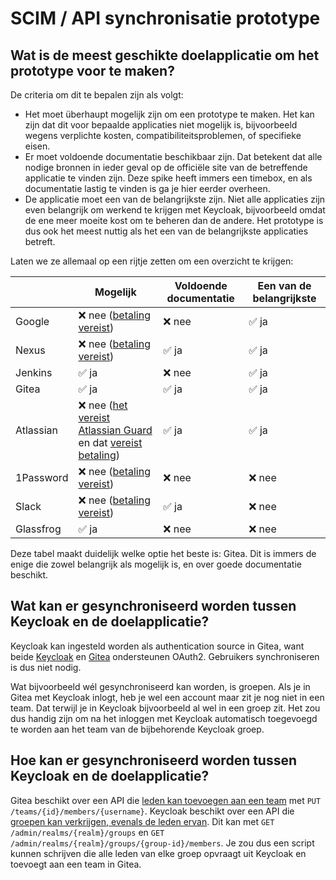 # SCIM / API synchronisatie prototype

## Wat is de meest geschikte doelapplicatie om het prototype voor te maken?

De criteria om dit te bepalen zijn als volgt:

- Het moet überhaupt mogelijk zijn om een prototype te maken. Het kan zijn dat dit voor bepaalde applicaties niet mogelijk is, bijvoorbeeld wegens verplichte kosten, compatibiliteitsproblemen, of specifieke eisen.
- Er moet voldoende documentatie beschikbaar zijn. Dat betekent dat alle nodige bronnen in ieder geval op de officiële site van de betreffende applicatie te vinden zijn. Deze spike heeft immers een timebox, en als documentatie lastig te vinden is ga je hier eerder overheen.
- De applicatie moet een van de belangrijkste zijn. Niet alle applicaties zijn even belangrijk om werkend te krijgen met Keycloak, bijvoorbeeld omdat de ene meer moeite kost om te beheren dan de andere. Het prototype is dus ook het meest nuttig als het een van de belangrijkste applicaties betreft.

Laten we ze allemaal op een rijtje zetten om een overzicht te krijgen:

|           | Mogelijk                                                                                                                                                                                                                                                                    | Voldoende documentatie | Een van de belangrijkste |
| --------- | --------------------------------------------------------------------------------------------------------------------------------------------------------------------------------------------------------------------------------------------------------------------------- | ---------------------- | ------------------------ |
| Google    | ❌ nee ([betaling vereist](https://workspace.google.com/pricing.html))                                                                                                                                                                                                      | ❌ nee                 | ✅ ja                    |
| Nexus     | ❌ nee ([betaling vereist](https://www.sonatype.com/products/pricing))                                                                                                                                                                                                      | ✅ ja                  | ✅ ja                    |
| Jenkins   | ✅ ja                                                                                                                                                                                                                                                                       | ❌ nee                 | ✅ ja                    |
| Gitea     | ✅ ja                                                                                                                                                                                                                                                                       | ✅ ja                  | ✅ ja                    |
| Atlassian | ❌ nee ([het vereist Atlassian Guard](https://support.atlassian.com/provisioning-users/docs/configure-user-provisioning-with-an-identity-provider/) en dat [vereist betaling](https://support.atlassian.com/security-and-access-policies/docs/understand-atlassian-guard/)) | ✅ ja                  | ✅ ja                    |
| 1Password | ❌ nee ([betaling vereist](https://1password.com/pricing))                                                                                                                                                                                                                  | ❌ nee                 | ❌ nee                   |
| Slack     | ❌ nee ([betaling vereist](https://api.slack.com/admins/scim))                                                                                                                                                                                                              | ✅ ja                  | ❌ nee                   |
| Glassfrog | ✅ ja                                                                                                                                                                                                                                                                       | ❌ nee                 | ❌ nee                   |

Deze tabel maakt duidelijk welke optie het beste is: Gitea. Dit is immers de enige die zowel belangrijk als mogelijk is, en over goede documentatie beschikt.

## Wat kan er gesynchroniseerd worden tussen Keycloak en de doelapplicatie?

Keycloak kan ingesteld worden als authentication source in Gitea, want beide [Keycloak](https://www.keycloak.org/docs/25.0.6/securing_apps/index.html#:~:text=As%20an%20OAuth2%2C%20OpenID%20Connect,supports%20any%20of%20these%20protocols.) en [Gitea](https://docs.gitea.com/development/oauth2-provider) ondersteunen OAuth2. Gebruikers synchroniseren is dus niet nodig.

Wat bijvoorbeeld wél gesynchroniseerd kan worden, is groepen. Als je in Gitea met Keycloak inlogt, heb je wel een account maar zit je nog niet in een team. Dat terwijl je in Keycloak bijvoorbeeld al wel in een groep zit. Het zou dus handig zijn om na het inloggen met Keycloak automatisch toegevoegd te worden aan het team van de bijbehorende Keycloak groep.

## Hoe kan er gesynchroniseerd worden tussen Keycloak en de doelapplicatie?

Gitea beschikt over een API die [leden kan toevoegen aan een team](https://docs.gitea.com/api/1.20/#tag/organization/operation/orgAddTeamMember) met `PUT /teams/{id}/members/{username}`. Keycloak beschikt over een API die [groepen kan verkrijgen, evenals de leden ervan](https://www.keycloak.org/docs-api/latest/rest-api/index.html#_groups). Dit kan met `GET /admin/realms/{realm}/groups` en `GET /admin/realms/{realm}/groups/{group-id}/members`. Je zou dus een script kunnen schrijven die alle leden van elke groep opvraagt uit Keycloak en toevoegt aan een team in Gitea.
